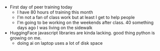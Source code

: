 *   First day of peer training today
    *   I have 80 hours of training this month
    *   I'm not a fan of class work but at least I get to help people
    *   I'm going to be working on the weekends after class. 40 something days ago I was living on the sidewalk
*   HuggingFace javascript libraries are kinda lacking. good thing python is growing on me.
    *   doing ai on laptop uses a lot of disk space